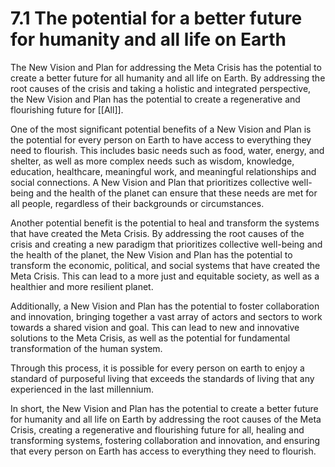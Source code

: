 # 7.1 The potential for a better future for humanity and all life on Earth

The New Vision and Plan for addressing the Meta Crisis has the potential to create a better future for all humanity and all life on Earth. By addressing the root causes of the crisis and taking a holistic and integrated perspective, the New Vision and Plan has the potential to create a regenerative and flourishing future for [[All]].

One of the most significant potential benefits of a New Vision and Plan is the potential for every person on Earth to have access to everything they need to flourish. This includes basic needs such as food, water, energy, and shelter, as well as more complex needs such as wisdom, knowledge, education, healthcare, meaningful work, and meaningful relationships and social connections. A New Vision and Plan that prioritizes collective well-being and the health of the planet can ensure that these needs are met for all people, regardless of their backgrounds or circumstances.

Another potential benefit is the potential to heal and transform the systems that have created the Meta Crisis. By addressing the root causes of the crisis and creating a new paradigm that prioritizes collective well-being and the health of the planet, the New Vision and Plan has the potential to transform the economic, political, and social systems that have created the Meta Crisis. This can lead to a more just and equitable society, as well as a healthier and more resilient planet.

Additionally, a New Vision and Plan has the potential to foster collaboration and innovation, bringing together a vast array of actors and sectors to work towards a shared vision and goal. This can lead to new and innovative solutions to the Meta Crisis, as well as the potential for fundamental transformation of the human system.

Through this process, it is possible for every person on earth to enjoy a standard of purposeful living that exceeds the standards of living that any experienced in the last millennium. 

In short, the New Vision and Plan has the potential to create a better future for humanity and all life on Earth by addressing the root causes of the Meta Crisis, creating a regenerative and flourishing future for all, healing and transforming systems, fostering collaboration and innovation, and ensuring that every person on Earth has access to everything they need to flourish.